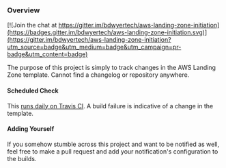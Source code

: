 ### Overview

[![Join the chat at https://gitter.im/bdwyertech/aws-landing-zone-initiation](https://badges.gitter.im/bdwyertech/aws-landing-zone-initiation.svg)](https://gitter.im/bdwyertech/aws-landing-zone-initiation?utm_source=badge&utm_medium=badge&utm_campaign=pr-badge&utm_content=badge)

The purpose of this project is simply to track changes in the AWS Landing Zone template.  Cannot find a changelog or repository anywhere.

#### Scheduled Check
This [runs daily on Travis CI](https://travis-ci.org/bdwyertech/aws-landing-zone-initiation).  A build failure is indicative of a change in the template.

#### Adding Yourself
If you somehow stumble across this project and want to be notified as well, feel free to make a pull request and add your notification's configuration to the builds.
